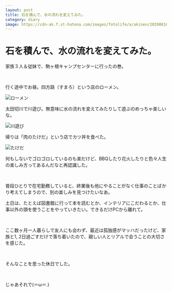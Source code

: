 ```yaml
---
layout: post
title: 石を積んで、水の流れを変えてみた。
category: diary
image: https://cdn-ak.f.st-hatena.com/images/fotolife/a/akinen/20200816/20200816003610.jpg
---
```


# 石を積んで、水の流れを変えてみた。

家族３人＆従妹で、駒ヶ根キャンプセンターに行ったの巻。

 

行く途中でお昼。四方路（すまろ）という店のローメン。

<img src="https://cdn-ak.f.st-hatena.com/images/fotolife/a/akinen/20200816/20200816003610.jpg" alt="ローメン">

太田切川で川遊び。無意味に水の流れを変えてみたりして遊ぶのめっちゃ楽しいな。

<img src="https://cdn-ak.f.st-hatena.com/images/fotolife/a/akinen/20200816/20200816003748.jpg" alt="川遊び">

帰りは「肉のたけだ」という店でカツ丼を食べた。

<img src="https://cdn-ak.f.st-hatena.com/images/fotolife/a/akinen/20200816/20200816003941.jpg" alt="たけだ">

何もしないでゴロゴロしているのも楽だけど、BBQしたり花火したりと色々人生の楽しみ方ってあるんだなと再認識した。

 

普段ひとりで在宅勤務していると、終業後も他にやることがなく仕事のことばかり考えてしまうので、別の楽しみを見つけたいなあ。

土日は、たとえば図書館に行って本を読むとか、インテリアにこだわるとか、仕事以外の頭を使うことをやっていきたい。できるだけPCから離れて。

 

ここ数ヶ月一人暮らしで友人にも会わず、最近は孤独感がマッハだったけど、家族と1, 2日過ごすだけで落ち着いたので、親しい人とリアルで会うことの大切さを感じた。

 

そんなことを思った休日でした。

 

じゃあそれで(＝ω＝.)